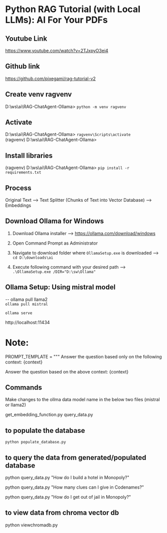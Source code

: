 # Python RAG Tutorial (with Local LLMs): AI For Your PDFs

## Youtube Link
https://www.youtube.com/watch?v=2TJxpyO3ei4

## Github link
https://github.com/pixegami/rag-tutorial-v2

## Create venv ragvenv
D:\ws\ai\RAG-ChatAgent-Ollama> `python -m venv ragvenv`

## Activate
D:\ws\ai\RAG-ChatAgent-Ollama> `ragvenv\Scripts\activate` <br/>
(ragvenv) D:\ws\ai\RAG-ChatAgent-Ollama>

## Install libraries

(ragvenv) D:\ws\ai\RAG-ChatAgent-Ollama> `pip install -r requirements.txt`

## Process 
Original Text --> Text Splitter (Chunks of Text into Vector Database) --> Embeddings

## Download Ollama for Windows
1. Download Ollama installer --> https://ollama.com/download/windows
   
2. Open Command Prompt as Administrator
    
3. Navigate to download folder where `OllamaSetup.exe` is downloaded --> `cd D:\downloads\ai`
    
4. Execute following command with your desired path --> `.\OllamaSetup.exe /DIR="D:\sw\Ollama"`

## Ollama Setup: Using mistral model
-- ollama pull llama2 <br/>
`ollama pull mistral`

`ollama serve`

http://localhost:11434

# Note:
PROMPT_TEMPLATE = """
Answer the question based only on the following context:
{context}

Answer the question based on the above context: {context}

## Commands
Make changes to the ollma data model  name in the below two files
(mistral or llama2)

get_embedding_function.py
query_data.py

## to populate the database
`python populate_database.py`

## to query the data from generated/populated database

python query_data.py "How do I build a hotel in Monopoly?"

python query_data.py "How many clues can I give in Codenames?"

python query_data.py "How do I get out of jail in Monopoly?"

## to view data from chroma vector db
python viewchromadb.py